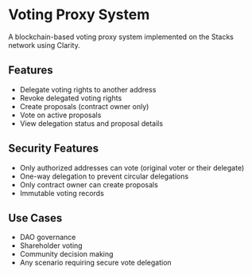 # Voting Proxy System

A blockchain-based voting proxy system implemented on the Stacks network using Clarity.

## Features

- Delegate voting rights to another address
- Revoke delegated voting rights
- Create proposals (contract owner only)
- Vote on active proposals
- View delegation status and proposal details

## Security Features

- Only authorized addresses can vote (original voter or their delegate)
- One-way delegation to prevent circular delegations
- Only contract owner can create proposals
- Immutable voting records

## Use Cases

- DAO governance
- Shareholder voting
- Community decision making
- Any scenario requiring secure vote delegation
